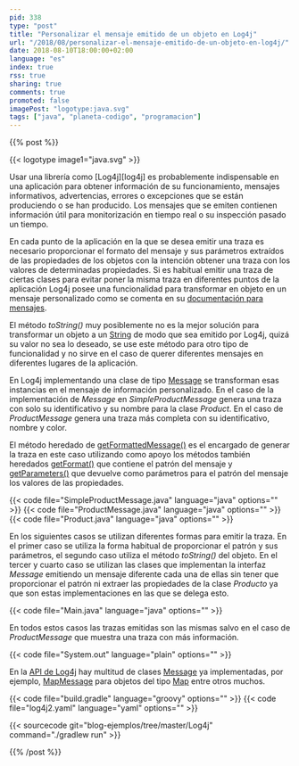 ```yaml
---
pid: 338
type: "post"
title: "Personalizar el mensaje emitido de un objeto en Log4j"
url: "/2018/08/personalizar-el-mensaje-emitido-de-un-objeto-en-log4j/"
date: 2018-08-10T18:00:00+02:00
language: "es"
index: true
rss: true
sharing: true
comments: true
promoted: false
imagePost: "logotype:java.svg"
tags: ["java", "planeta-codigo", "programacion"]
---
```


{{% post %}}

{{< logotype image1="java.svg" >}}

Usar una librería como [Log4j][log4j] es probablemente indispensable en una aplicación para obtener información de su funcionamiento, mensajes informativos, advertencias, errores o excepciones que se están produciendo o se han producido. Los mensajes que se emiten contienen información útil para monitorización en tiempo real o su inspección pasado un tiempo.

En cada punto de la aplicación en la que se desea emitir una traza es necesario proporcionar el formato del mensaje y sus parámetros extraídos de las propiedades de los objetos con la intención obtener una traza con los valores de determinadas propiedades. Si es habitual emitir una traza de ciertas clases para evitar poner la misma traza en diferentes puntos de la aplicación Log4j posee una funcionalidad para transformar en objeto en un mensaje personalizado como se comenta en su [documentación para mensajes](https://logging.apache.org/log4j/2.x/manual/messages.html).

El método _toString()_ muy posiblemente no es la mejor solución para transformar un objeto a un [String](javadoc10:java/lang/String.html) de modo que sea emitido por Log4j, quizá su valor no sea lo deseado, se use este método para otro tipo de funcionalidad y no sirve en el caso de querer diferentes mensajes en diferentes lugares de la aplicación.

En Log4j implementando una clase de tipo [Message](http://logging.apache.org/log4j/log4j-2.3/log4j-api/apidocs/org/apache/logging/log4j/message/Message.html) se transforman esas instancias en el mensaje de información personalizado. En el caso de la implementación de _Message_ en _SimpleProductMessage_ genera una traza con solo su identificativo y su nombre para la clase _Product_. En el caso de _ProductMessage_ genera una traza más completa con su identificativo, nombre y color.

El método heredado de [getFormattedMessage()](http://logging.apache.org/log4j/log4j-2.3/log4j-api/apidocs/org/apache/logging/log4j/message/Message.html#getFormattedMessage()) es el encargado de generar la traza en este caso utilizando como apoyo los métodos también heredados [getFormat()](http://logging.apache.org/log4j/log4j-2.3/log4j-api/apidocs/org/apache/logging/log4j/message/Message.html#getFormat()) que contiene el patrón del mensaje y [getParameters()](http://logging.apache.org/log4j/log4j-2.3/log4j-api/apidocs/org/apache/logging/log4j/message/Message.html#getParameters()) que devuelve como parámetros para el patrón del mensaje los valores de las propiedades.

{{< code file="SimpleProductMessage.java" language="java" options="" >}}
{{< code file="ProductMessage.java" language="java" options="" >}}
{{< code file="Product.java" language="java" options="" >}}

En los siguientes casos se utilizan diferentes formas para emitir la traza. En el primer caso se utiliza la forma habitual de proporcionar el patrón y sus parámetros, el segundo caso utiliza el método _toString()_ del objeto. En el tercer y cuarto caso se utilizan las clases que implementan la interfaz _Message_ emitiendo un mensaje diferente cada una de ellas sin tener que proporcionar el patrón ni extraer las propiedades de la clase _Producto_ ya que son estas implementaciones en las que se delega esto.

{{< code file="Main.java" language="java" options="" >}}

En todos estos casos las trazas emitidas son las mismas salvo en el caso de _ProductMessage_ que muestra una traza con más información.

{{< code file="System.out" language="plain" options="" >}}

En la [API de Log4j](https://logging.apache.org/log4j/2.x/log4j-api/apidocs/index.html) hay multitud de clases [Message](https://logging.apache.org/log4j/2.x/log4j-api/apidocs/index.html) ya implementadas, por ejemplo, [MapMessage](https://logging.apache.org/log4j/2.x/log4j-api/apidocs/org/apache/logging/log4j/message/MapMessage.html) para objetos del tipo [Map](javadoc10:java/util/Map.html) entre otros muchos.

{{< code file="build.gradle" language="groovy" options="" >}}
{{< code file="log4j2.yaml" language="yaml" options="" >}}

{{< sourcecode git="blog-ejemplos/tree/master/Log4j" command="./gradlew run" >}}

{{% /post %}}
